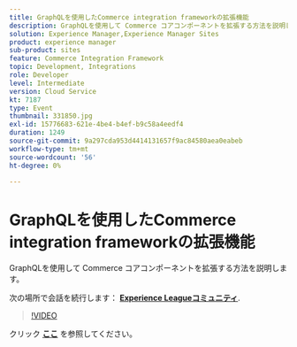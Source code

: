 ```yaml
---
title: GraphQLを使用したCommerce integration frameworkの拡張機能
description: GraphQLを使用して Commerce コアコンポーネントを拡張する方法を説明します。 このセッションは、Adobe Developers Live Content イベントの一部として配信されました。
solution: Experience Manager,Experience Manager Sites
product: experience manager
sub-product: sites
feature: Commerce Integration Framework
topic: Development, Integrations
role: Developer
level: Intermediate
version: Cloud Service
kt: 7187
type: Event
thumbnail: 331850.jpg
exl-id: 15776683-621e-4be4-b4ef-b9c58a4eedf4
duration: 1249
source-git-commit: 9a297cda953d4414131657f9ac84580aea0eabeb
workflow-type: tm+mt
source-wordcount: '56'
ht-degree: 0%

---
```


# GraphQLを使用したCommerce integration frameworkの拡張機能

GraphQLを使用して Commerce コアコンポーネントを拡張する方法を説明します。

次の場所で会話を続行します： **[Experience Leagueコミュニティ](https://adobe.ly/36Yd3v6)**.

>[!VIDEO](https://video.tv.adobe.com/v/331850/?quality=12&learn=on&hidetitle=true)

クリック **[ここ](/help/adobe-developers-live/assets/cif-extensibility-graphql.pdf)** を参照してください。
